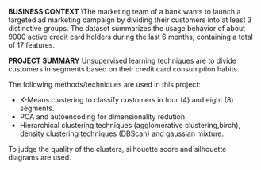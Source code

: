 **BUSINESS CONTEXT**
\The marketing team of a bank wants to launch a targeted ad marketing campaign by dividing their customers into at least 3 distinctive groups. The dataset summarizes the usage behavior of about 9000 active credit card holders during the last 6 months, containing a total of 17 features.

**PROJECT SUMMARY**
Unsupervised learning techniques are to divide customers in segments based on their credit card consumption habits. 

The following methods/techniques are used in this project:

- K-Means clustering to classify customers in four (4) and eight (8) segments.
- PCA and autoencoding for dimensionality redution.
- Hierarchical clustering  techniques (agglomerative clustering,birch), density clustering techniques (DBScan) and gaussian mixture. 

To judge the quality of the clusters, silhouette score and silhouette diagrams are used.

